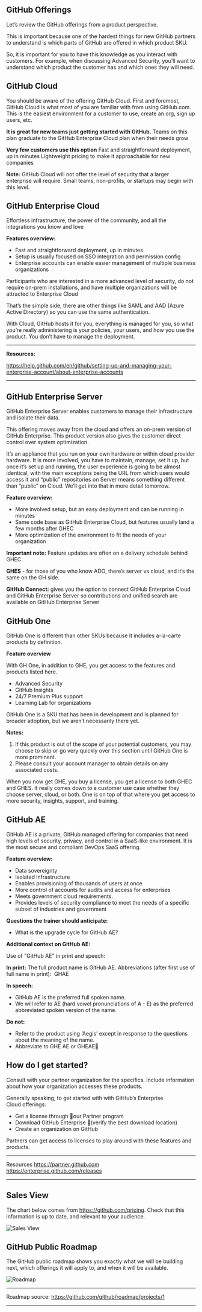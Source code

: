 
## GitHub Offerings

Let’s review the GitHub offerings from a product perspective.

This is important because one of the hardest things for new GitHub partners to understand is which parts of GitHub are offered in which product SKU. 

So, it is important for you to have this knowledge as you interact with customers.  For example, when discussing Advanced Security, you’ll want to understand which product the customer has and which ones they will need. 

## GitHub Cloud

You should be aware of the offering GitHub Cloud. First and foremost, GitHub Cloud is what most of you are familiar with from using GitHub.com. This is the easiest environment for a customer to use, create an org, sign up users, etc. 

**It is great for new teams just getting started with GitHub.** 
Teams on this plan graduate to the GitHub Enterprise Cloud plan when their needs grow

**Very few customers use this option**
Fast and straightforward deployment, up in minutes
Lightweight pricing to make it approachable for new companies

**Note:** GitHub Cloud will not offer the level of security that a larger enterprise will require. Small teams, non-profits, or startups may begin with this level. 

## GitHub Enterprise Cloud

Effortless infrastructure, the power of the community, and all the integrations you know and love

**Features overview:** 

- Fast and straightforward deployment, up in minutes
- Setup is usually focused on SSO integration and permission config
- Enterprise accounts can enable easier management of multiple business organizations

Participants who are interested in a more advanced level of security, do not require on-prem installations, and have multiple organizations will be attracted to Enterprise Cloud

That’s the simple side, there are other things like SAML and AAD (Azure Active Directory) so you can use the same authentication.

With Cloud, GitHub hosts it for you, everything is managed for you, so what you’re really administering is your policies, your users, and how you use the product. You don’t have to manage the deployment. 


********
**Resources:**

https://help.github.com/en/github/setting-up-and-managing-your-enterprise-account/about-enterprise-accounts
********


## GitHub Enterprise Server

GitHub Enterprise Server enables customers to manage their infrastructure and isolate their data.

This offering moves away from the cloud and offers an on-prem version of GitHub Enterprise.  This product version also gives the customer direct control over system optimization. 

It’s an appliance that you run on your own hardware or within cloud provider hardware. It is more involved, you have to maintain, manage, set it up, but once it’s set up and running, the user experience is going to be almost identical, with the main exceptions being the URL from which users would access it and “public” repositories on Server means something different than “public” on Cloud. We’ll get into that in more detail tomorrow. 

**Feature overview:**

- More involved setup, but an easy deployment and can be running in minutes
- Same code base as GitHub Enterprise Cloud, but features usually land a few months after GHEC
- More optimization of the environment to fit the needs of your organization

**Important note:** Feature updates are often on a delivery schedule behind GHEC.

**GHES** - for those of you who know ADO, there’s server vs cloud, and it’s the same on the GH side.

**GitHub Connect:** gives you the option to connect GitHub Enterprise Cloud and GitHub Enterprise Server so contributions and unified search are available on GitHub Enterprise Server

## GitHub One

GitHub One is different than other SKUs because it includes a-la-carte products by definition.

**Feature overview**

With GH One, in addition to GHE, you get access to the features and products listed here. 

- Advanced Security
- GitHub Insights
- 24/7 Premium Plus support
- Learning Lab for organizations

GitHub One is a SKU that has been in development and is planned for broader adoption, but we aren’t necessarily there yet.  

**Notes:**

1. If this product is out of the scope of your potential customers, you may choose to skip or go very quickly over this section until GitHub One is more prominent.
2. Please consult your account manager to obtain details on any associated costs.

When you now get GHE, you buy a license, you get a license to both GHEC and GHES. It really comes down to a customer use case whether they choose server, cloud, or both. One is on top of that where you get access to more security, insights, support, and training. 


## GitHub AE

GitHub AE is a private, GitHub managed offering for companies that need high levels of security, privacy, and control in a SaaS-like environment. It is the most secure and compliant DevOps SaaS offering.

**Feature overview:**

- Data sovereignty
- Isolated infrastructure
- Enables provisioning of thousands of users at once
- More control of accounts for audits and access for enterprises
- Meets government cloud requirements. 
- Provides levels of security compliance to meet the needs of a specific subset of industries and government

**Questions the trainer should anticipate:** 

-  What is the upgrade cycle for GitHub AE?

**Additional context on GitHub AE:**

Use of "GitHub AE" in print and speech:

**In print:**
The full product name is GitHub AE. Abbreviations (after first use of full name in print):  GHAE 

**In speech:**
- GitHub AE is the preferred full spoken name.
- We will refer to AE (hard vowel pronunciations of A - E) as the preferred abbreviated spoken version of the name.

**Do not:**
- Refer to the product using ‘Aegis’ except in response to the questions about the meaning of the name.
- Abbreviate to GHE AE or GHEAE


## How do I get started?

Consult with your partner organization for the specifics. Include information about how your organization accesses these products.

Generally speaking, to get started with with GitHub’s Enterprise Cloud offerings: 

- Get a license through our Partner program 
- Download GitHub Enterprise (verify the best download location)
- Create an organization on GitHub

Partners can get access to licenses to play around with these features and products.

********
Resources
https://partner.github.com
https://enterprise.github.com/releases
********


## Sales View

The chart below comes from https://github.com/pricing. Check that this information is up to date, and relevant to your audience. 

![Sales View](img/slide10_salesview.png)

## GitHub Public Roadmap

The GitHub public roadmap shows you exactly what we will be building next, which offerings it will apply to, and when it will be available.

![Roadmap](img/slide11_roadmap.png)

********************
Roadmap source: 
https://github.com/github/roadmap/projects/1
********************
